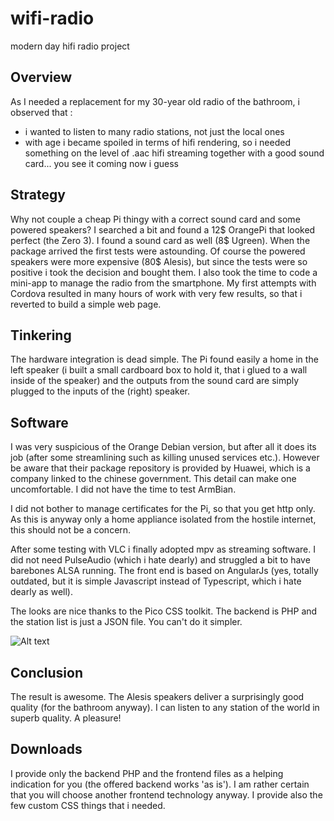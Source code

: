 # wifi-radio
modern day hifi radio project 

## Overview
As I needed a replacement for my 30-year old radio of the bathroom, i observed that :
- i wanted to listen to many radio stations, not just the local ones
- with age i became spoiled in terms of hifi rendering, so i needed something on the level of .aac hifi streaming together with a good sound card... you see it coming now i guess

## Strategy
Why not couple a cheap Pi thingy with a correct sound card and some powered speakers? I searched a bit and found a 12$ OrangePi that looked perfect (the Zero 3). I found a sound card as well (8$ Ugreen). When the package arrived the first tests were astounding. Of course the powered speakers were more expensive (80$ Alesis), but since the tests were so positive i took the decision and bought them. I also took the time to code a mini-app to manage the radio from the smartphone. My first attempts with Cordova resulted in many hours of work with very few results, so that i reverted to build a simple web page.

## Tinkering
The hardware integration is dead simple. The Pi found easily a home in the left speaker (i built a small cardboard box to hold it, that i glued to a wall inside of the speaker) and the outputs from the sound card are simply plugged to the inputs of the (right) speaker. 

## Software
I was very suspicious of the Orange Debian version, but after all it does its job (after some streamlining such as killing unused services etc.). However be aware that their package repository is provided by Huawei, which is a company linked to the chinese government. This detail can make one uncomfortable. I did not have the time to test ArmBian.

I did not bother to manage certificates for the Pi, so that you get http only. As this is anyway only a home appliance isolated from the hostile internet, this should not be a concern.

After some testing with VLC i finally adopted mpv as streaming software. I did not need PulseAudio (which i hate dearly) and struggled a bit to have barebones ALSA running. 
The front end is based on AngularJs (yes, totally outdated, but it is simple Javascript instead of Typescript, which i hate dearly as well). 

The looks are nice thanks to the Pico CSS toolkit. The backend is PHP and the station list is just a JSON file. You can't do it simpler. 

![Alt text](https://i.ibb.co/zXLy3Jw/Screenshot-2024-02-17-10-30-36.png?raw=true "screenshot")

## Conclusion
The result is awesome. The Alesis speakers deliver a surprisingly good quality (for the bathroom anyway). I can listen to any station of the world in superb quality. A pleasure!
## Downloads
I provide only the backend PHP and the frontend files as a helping indication for you (the offered backend works 'as is'). I am rather certain that you will choose another frontend technology anyway. I provide also the few custom CSS things that i needed.


